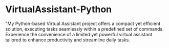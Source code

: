 # VirtualAssistant-Python
"My Python-based Virtual Assistant project offers a compact yet efficient solution, executing tasks seamlessly within a predefined set of commands. Experience the convenience of a limited yet powerful virtual assistant tailored to enhance productivity and streamline daily tasks.
